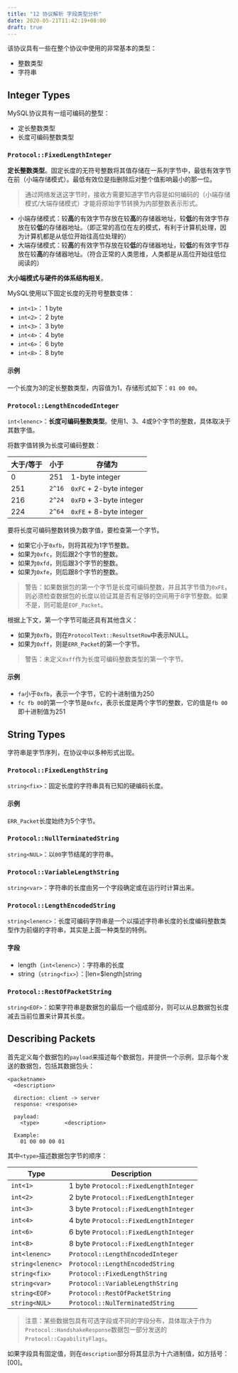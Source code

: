 ```yaml
---
title: "12 协议解析 字段类型分析"
date: 2020-05-21T11:42:19+08:00
draft: true
---
```


该协议具有一些在整个协议中使用的非常基本的类型：

- 整数类型
- 字符串

## Integer Types

MySQL协议具有一组可编码的整型：

- 定长整数类型
- 长度可编码整数类型

### `Protocol::FixedLengthInteger`

**定长整数类型**。固定长度的无符号整数将其值存储在一系列字节中，最低有效字节在前（小端存储模式）。最低有效位是指删除后对整个值影响最小的那一位。

> 通过网络发送这字节时，接收方需要知道字节内容是如何编码的（小端存储模式/大端存储模式）才能将原始字节转换为内部整数表示形式。

- 小端存储模式：较**高**的有效字节存放在较**高**的存储器地址，较**低**的有效字节存放在较**低**的存储器地址。（即正常的高位在左的模式，有利于计算机处理，因为计算机都是从低位开始往高位处理的）
- 大端存储模式：较**高**的有效字节存放在较**低**的存储器地址，较**低**的有效字节存放在较**高**的存储器地址。（符合正常的人类思维，人类都是从高位开始往低位阅读的）

**大小端模式与硬件的体系结构相关**。

MySQL使用以下固定长度的无符号整数变体：

- `int<1>`： 1 byte
- `int<2>`： 2 byte
- `int<3>`： 3 byte
- `int<4>`： 4 byte
- `int<6>`： 6 byte
- `int<8>`： 8 byte

#### 示例

一个长度为3的定长整数类型，内容值为1，存储形式如下：`01 00 00`。

### `Protocol::LengthEncodedInteger`

`int<lenenc>`：**长度可编码整数类型**。使用1、3、4或9个字节的整数，具体取决于其数字值。

将数字值转换为长度可编码整数：

大于/等于|小于|存储为
---------|----------|---------
0|251|1-byte integer
251|`2^16`|`0xFC` + 2-byte integer
216|`2^24`|`0xFD` + 3-byte integer
224|`2^64`|`0xFE` + 8-byte integer

要将长度可编码整数转换为数字值，要检查第一个字节。

- 如果它小于`0xfb`，则将其视为1字节整数。
- 如果为`0xfc`，则后跟2个字节的整数。
- 如果为`0xfd`，则后跟3个字节的整数。
- 如果为`0xfe`，则后跟8个字节的整数。

> 警告：如果数据包的第一个字节是长度可编码整数，并且其字节值为`0xFE`，则必须检查数据包的长度以验证其是否有足够的空间用于8字节整数。如果不是，则可能是`EOF_Packet`。

根据上下文，第一个字节可能还具有其他含义：

- 如果为`0xfb`，则在`ProtocolText::ResultsetRow`中表示NULL。
- 如果为`0xff`，则是`ERR_Packet`的第一个字节。

> 警告：未定义`0xff`作为长度可编码整数类型的第一个字节。

#### 示例

- `fa`小于`0xfb`，表示一个字节，它的十进制值为250
- `fc fb 00`的第一个字节是`0xfc`，表示长度是两个字节的整数，它的值是`fb 00`即十进制值为251

## String Types

字符串是字节序列，在协议中以多种形式出现。

### `Protocol::FixedLengthString`

`string<fix>`：固定长度的字符串具有已知的硬编码长度。

#### 示例

`ERR_Packet`长度始终为5个字节。

### `Protocol::NullTerminatedString`

`string<NUL>`：以`00`字节结尾的字符串。

### `Protocol::VariableLengthString`

`string<var>`：字符串的长度由另一个字段确定或在运行时计算出来。

### `Protocol::LengthEncodedString`

`string<lenenc>`：长度可编码字符串是一个以描述字符串长度的长度编码整数类型作为前缀的字符串，其实是上面一种类型的特例。

#### 字段

- length（`int<lenenc>`）：字符串的长度
- string（`string<fix>`）：[len=$length]string

### `Protocol::RestOfPacketString`

`string<EOF>`：如果字符串是数据包的最后一个组成部分，则可以从总数据包长度减去当前位置来计算其长度。

## Describing Packets

首先定义每个数据包的`payload`来描述每个数据包，并提供一个示例，显示每个发送的数据包，包括其数据包头：

```console
<packetname>
  <description>

  direction: client -> server
  response: <response>

  payload:
    <type>        <description>

  Example:
    01 00 00 00 01
```

其中`<type>`描述数据包字节的顺序：

Type|Description
---------|----------
`int<1>`|1 byte `Protocol::FixedLengthInteger`
`int<2>`|2 byte `Protocol::FixedLengthInteger`
`int<3>`|3 byte `Protocol::FixedLengthInteger`
`int<4>`|4 byte `Protocol::FixedLengthInteger`
`int<6>`|6 byte `Protocol::FixedLengthInteger`
`int<8>`|8 byte `Protocol::FixedLengthInteger`
`int<lenenc>`|`Protocol::LengthEncodedInteger`
`string<lenenc>`|`Protocol::LengthEncodedString`
`string<fix>`|`Protocol::FixedLengthString`
`string<var>`|`Protocol::VariableLengthString`
`string<EOF>`|`Protocol::RestOfPacketString`
`string<NUL>`|`Protocol::NulTerminatedString`

> 注意：某些数据包具有可选字段或不同的字段分布，具体取决于作为`Protocol::HandshakeResponse`数据包一部分发送的`Protocol::CapabilityFlags`。

如果字段具有固定值，则在`description`部分将其显示为十六进制值，如方括号：[00]。
